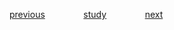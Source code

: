 
<a href="https://github.com/raphaelkaique1/study/blob/main/7-desenvolvimento_iot/7.1-desenvolvimento_para_iot_internet_of_things/sensores_e_atuadores.md">previous</a>⠀⠀⠀⠀⠀⠀<a href="https://github.com/raphaelkaique1/study#desenvolvimento_para_iot_internet_of_things">study</a>⠀⠀⠀⠀⠀⠀<a href="https://github.com/raphaelkaique1/study/blob/main/7-desenvolvimento_iot/7.1-desenvolvimento_para_iot_internet_of_things/protocolos_de_comunicacao_iot_mqtt_coap.md">next</a>